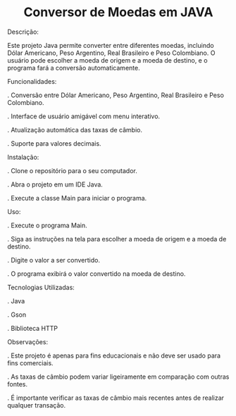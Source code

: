 <h1 align="center"> Conversor de Moedas em JAVA </h1>

Descrição:

Este projeto Java permite converter entre diferentes moedas, incluindo Dólar Americano, Peso Argentino, Real Brasileiro e Peso Colombiano. O usuário pode escolher a moeda de origem e a moeda de destino, e o programa fará a conversão automaticamente.


Funcionalidades:

. Conversão entre Dólar Americano, Peso Argentino, Real Brasileiro e Peso Colombiano.

. Interface de usuário amigável com menu interativo.

. Atualização automática das taxas de câmbio.

. Suporte para valores decimais.


Instalação:

. Clone o repositório para o seu computador.

. Abra o projeto em um IDE Java.

. Execute a classe Main para iniciar o programa.

Uso:

. Execute o programa Main.

. Siga as instruções na tela para escolher a moeda de origem e a moeda de destino.

. Digite o valor a ser convertido.

. O programa exibirá o valor convertido na moeda de destino.


Tecnologias Utilizadas:

. Java

. Gson

. Biblioteca HTTP

Observações:

. Este projeto é apenas para fins educacionais e não deve ser usado para fins comerciais.

. As taxas de câmbio podem variar ligeiramente em comparação com outras fontes.

. É importante verificar as taxas de câmbio mais recentes antes de realizar qualquer transação.
